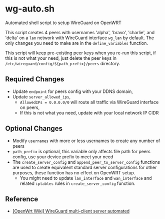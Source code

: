 # wg-auto.sh

Automated shell script to setup WireGuard on OpenWRT

This script creates 4 peers with usernames 'alpha', 'bravo', 'charlie', and 'delta' on a `lan` network with WireGuard interface `wg_lan` by default. The only changes you need to make are in the `define_variables` function.

This script will keep pre-existing peer keys when you re-run this script, if this is not what your need, just delete the peer keys in `/etc/wireguard/config/${path_prefix}/peers` directory.

## Required Changes

* Update `endpoint` for peers config with your DDNS domain,
* Update `server_allowed_ips`,
    * `AllowedIPs = 0.0.0.0/0` will route all traffic via WireGuard interface on peers,
    * If this is not what you need, update with your local network IP CIDR

## Optional Changes

* Modify `usernames` with more or less usernames to create any number of peers
* `path_prefix` is optional, this variable only affects file path for peers config, use your device prefix to meet your need
* The `create_server_config` and `append_peer_to_server_config` functions are used to create equivalent standard server configurations for other purposes, these function has no effect on OpenWRT setup.
    * You might need to update `lan_interface` and `wan_interface` and related `iptables` rules in `create_server_config` function.

## Reference

* [[OpenWrt Wiki] WireGuard multi-client server automated](https://openwrt.org/docs/guide-user/services/vpn/wireguard/automated)
